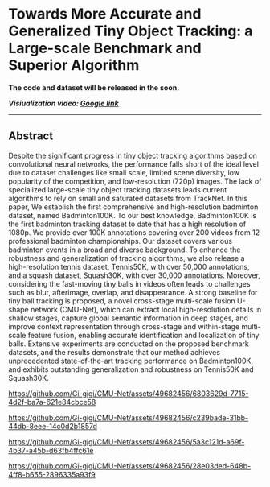 # Towards More Accurate and Generalized Tiny Object Tracking: a Large-scale Benchmark and Superior Algorithm

**The code and dataset will be released in the soon.**

***Visiualization video: [Google link](https://drive.google.com/file/d/1sLU90na7nlzqYqsuIhWlTxEBVxKWceJY/view?usp=drive_link)***

***
## Abstract

Despite the significant progress in tiny object tracking algorithms based on convolutional neural networks, the performance falls short of the ideal level due to dataset challenges like small scale, limited scene diversity, low popularity of the competition, and low-resolution (720p) images. The lack of specialized large-scale tiny object tracking datasets leads current algorithms to rely on small and saturated datasets from TrackNet. In this paper, We establish the first comprehensive and high-resolution badminton dataset, named Badminton100K. To our best knowledge, Badminton100K is the first badminton tracking dataset to date that has a high resolution of 1080p. We provide over 100K annotations covering over 200 videos from 12 professional badminton championships. Our dataset covers various badminton events in a broad and diverse background. To enhance the robustness and generalization of tracking algorithms, we also release a high-resolution tennis dataset, Tennis50K, with over 50,000 annotations, and a squash dataset, Squash30K, with over 30,000 annotations. Moreover, considering the fast-moving tiny balls in videos often leads to challenges such as blur, afterimage, overlap, and disappearance. A strong baseline for tiny ball tracking is proposed, a novel cross-stage multi-scale fusion U-shape network (CMU-Net), which can extract local high-resolution details in shallow stages, capture global semantic information in deep stages, and improve context representation through cross-stage and within-stage multi-scale feature fusion, enabling accurate identification and localization of tiny balls. Extensive experiments are conducted on the proposed benchmark datasets, and the results demonstrate that our method achieves unprecedented state-of-the-art tracking performance on Badminton100K, and exhibits outstanding generalization and robustness on Tennis50K and Squash30K.



https://github.com/Gi-gigi/CMU-Net/assets/49682456/6803629d-7715-4d2f-ba7a-621e84cbce58

https://github.com/Gi-gigi/CMU-Net/assets/49682456/c239bade-31bb-44db-8eee-14c0d2b1857d

https://github.com/Gi-gigi/CMU-Net/assets/49682456/5a3c121d-a69f-4b37-a45b-d63fb4ffc61e

https://github.com/Gi-gigi/CMU-Net/assets/49682456/28e03ded-648b-4ff8-b655-2896335a93f9
